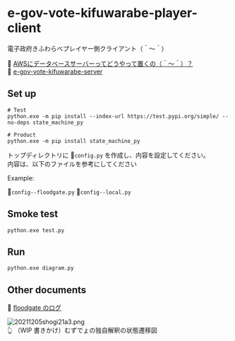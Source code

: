 # e-gov-vote-kifuwarabe-player-client

電子政府きふわらべプレイヤー側クライアント（＾～＾）

📖 [AWSにデータベースサーバーってどうやって置くの（＾～＾）？](https://crieit.net/drafts/61890804402ea)  
📖 [e-gov-vote-kifuwarabe-server](https://github.com/muzudho/e-gov-vote-kifuwarabe-server)  

## Set up

```shell
# Test
python.exe -m pip install --index-url https://test.pypi.org/simple/ --no-deps state_machine_py

# Product
python.exe -m pip install state_machine_py
```

トップディレクトリに 📄`config.py` を作成し、内容を設定してください。  
内容は、以下のファイルを参考にしてください

Example:

📄`config--floodgate.py`
📄`config--local.py`

## Smoke test

```shell
python.exe test.py
```

## Run

```shell
python.exe diagram.py
```

## Other documents

📖 [floodgate のログ](http://wdoor.c.u-tokyo.ac.jp/shogi/x/shogi-server.log)

![20211205shogi21a3.png](docs/img/20211205shogi21a3.png)  
👆 （WIP 書きかけ）むずでょの独自解釈の状態遷移図  
